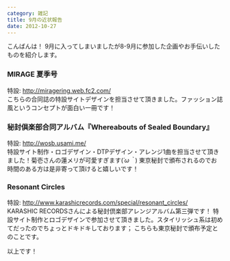 ```yaml
---
category: 雑記
title: 9月の近状報告
date: 2012-10-27
---
```


こんばんは！
9月に入ってしまいましたが8-9月に参加した企画やお手伝いしたものを紹介します。

### MIRAGE 夏季号
特設: <a href="http://miragering.web.fc2.com/">http://miragering.web.fc2.com/</a><br/>
こちらの合同誌の特設サイトデザインを担当させて頂きました。ファッション誌風というコンセプトが面白い一冊です！

### 秘封倶楽部合同アルバム『Whereabouts of Sealed Boundary』
特設: <a href="http://wosb.usami.me/">http://wosb.usami.me/</a><br/>
特設サイト制作・ロゴデザイン・DTPデザイン・アレンジ1曲を担当させて頂きました！菊壱さんの蓮メリが可愛すぎます(*´ω｀*)
東京秘封で頒布されるのでお時間のある方は是非寄って頂けると嬉しいです！

### Resonant Circles
特設: <a href="http://www.karashicrecords.com/special/resonant_circles/">http://www.karashicrecords.com/special/resonant_circles/</a><br/>
KARASHIC RECORDSさんによる秘封倶楽部アレンジアルバム第三弾です！
特設サイト制作とロゴデザインで参加させて頂きました。スタイリッシュ系は初めてだったのでちょっとドキドキしております；
こちらも東京秘封で頒布予定とのことです。

以上です！
